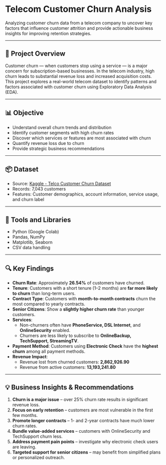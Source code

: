 # Telecom Customer Churn Analysis

Analyzing customer churn data from a telecom company to uncover key factors that influence customer attrition and provide actionable business insights for improving retention strategies.

---

## 📁 Project Overview

Customer churn — when customers stop using a service — is a major concern for subscription-based businesses. In the telecom industry, high churn leads to substantial revenue loss and increased acquisition costs. This project explores a real-world telecom dataset to identify patterns and factors associated with customer churn using Exploratory Data Analysis (EDA).

---

## 📊 Objective

- Understand overall churn trends and distribution
- Identify customer segments with high churn rates
- Discover which services or features are most associated with churn
- Quantify revenue loss due to churn
- Provide strategic business recommendations

---

## 📦 Dataset

- Source: [Kaggle - Telco Customer Churn Dataset](https://www.kaggle.com/datasets/blastchar/telco-customer-churn)
- Records: 7,043 customers
- Features: Customer demographics, account information, service usage, and churn label

---

## 🧰 Tools and Libraries

- Python (Google Colab)
- Pandas, NumPy
- Matplotlib, Seaborn
- CSV data handling

---

## 🔍 Key Findings

- **Churn Rate**: Approximately **26.54%** of customers have churned.
- **Tenure**: Customers with a short tenure (1–2 months) are **far more likely to churn** than long-term users.
- **Contract Type**: Customers with **month-to-month contracts** churn the most compared to yearly contracts.
- **Senior Citizens**: Show a **slightly higher churn rate** than younger customers.
- **Services**:
  - Non-churners often have **PhoneService, DSL Internet**, and **OnlineSecurity** enabled.
  - Churners are less likely to subscribe to **OnlineBackup, TechSupport, StreamingTV**.
- **Payment Method**: Customers using **Electronic Check** have the **highest churn** among all payment methods.
- **Revenue Impact**:
  - Revenue lost from churned customers: **2,862,926.90**
  - Revenue from active customers: **13,193,241.80**

---

## 💡 Business Insights & Recommendations

1. **Churn is a major issue** – over 25% churn rate results in significant revenue loss.
2. **Focus on early retention** – customers are most vulnerable in the first few months.
3. **Promote longer contracts** – 1- and 2-year contracts have much lower churn rates.
4. **Bundle value-added services** – customers with OnlineSecurity and TechSupport churn less.
5. **Address payment pain points** – investigate why electronic check users are leaving.
6. **Targeted support for senior citizens** – may benefit from simplified plans or personalized outreach.
